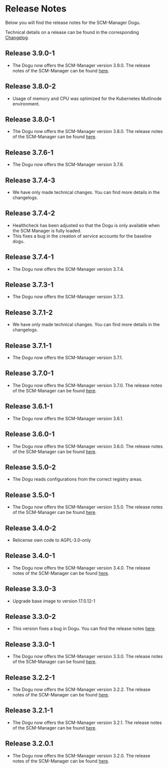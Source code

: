 # Release Notes

Below you will find the release notes for the SCM-Manager Dogu. 

Technical details on a release can be found in the corresponding [Changelog](https://scm-manager.org/download/archive).

## Release 3.9.0-1

* The Dogu now offers the SCM-Manager version 3.9.0. The release notes of the SCM-Manager can be found [here](https://scm-manager.org/blog/posts/2025-08-05-scm-manager-3-9-0/).

## Release 3.8.0-2

* Usage of memory and CPU was optimized for the Kubernetes Mutlinode environment.

## Release 3.8.0-1

* The Dogu now offers the SCM-Manager version 3.8.0. The release notes of the SCM-Manager can be found [here](https://scm-manager.org/blog/posts/2025-04-17-scm-manager-3-8-0/).

## Release 3.7.6-1

* The Dogu now offers the SCM-Manager version 3.7.6.

## Release 3.7.4-3

* We have only made technical changes. You can find more details in the changelogs.

## Release 3.7.4-2
* Healthcheck has been adjusted so that the Dogu is only available when the SCM Manager is fully loaded.
* This fixes a bug in the creation of service accounts for the baseline dogu.

## Release 3.7.4-1

* The Dogu now offers the SCM-Manager version 3.7.4.

## Release 3.7.3-1

* The Dogu now offers the SCM-Manager version 3.7.3.

## Release 3.7.1-2

* We have only made technical changes. You can find more details in the changelogs.

## Release 3.7.1-1

* The Dogu now offers the SCM-Manager version 3.7.1.

## Release 3.7.0-1

* The Dogu now offers the SCM-Manager version 3.7.0. The release notes of the SCM-Manager can be found [here](https://scm-manager.org/blog/posts/2025-01-24-scm-manager-3-7-0/).

## Release 3.6.1-1

* The Dogu now offers the SCM-Manager version 3.6.1.

## Release 3.6.0-1

* The Dogu now offers the SCM-Manager version 3.6.0. The release notes of the SCM-Manager can be found [here](https://scm-manager.org/blog/posts/2024-12-06-scm-manager-3-6-0/).
 
## Release 3.5.0-2

* The Dogu reads configurations from the correct registry areas.

## Release 3.5.0-1

* The Dogu now offers the SCM-Manager version 3.5.0. The release notes of the SCM-Manager can be found [here](https://scm-manager.org/blog/posts/2024-10-10-scm-manager-3-5-0/).
 
## Release 3.4.0-2

- Relicense own code to AGPL-3.0-only

## Release 3.4.0-1

* The Dogu now offers the SCM-Manager version 3.4.0. The release notes of the SCM-Manager can be found [here](https://scm-manager.org/blog/posts/2024-08-21-scm-manager-3-4-0/).

## Release 3.3.0-3

* Upgrade base image to version 17.0.12-1

## Release 3.3.0-2

* This version fixes a bug in Dogu. You can find the release notes [here](https://github.com/cloudogu/scm/releases/tag/3.3.0-2).

## Release 3.3.0-1

* The Dogu now offers the SCM-Manager version 3.3.0. The release notes of the SCM-Manager can be found [here](https://scm-manager.org/blog/posts/2024-07-08-scm-manager-3-3-0/).

## Release 3.2.2-1

* The Dogu now offers the SCM-Manager version 3.2.2. The release notes of the SCM-Manager can be found [here](https://scm-manager.org/download/3.2.2/#changelog).

## Release 3.2.1-1

* The Dogu now offers the SCM-Manager version 3.2.1. The release notes of the SCM-Manager can be found [here](https://scm-manager.org/download/3.2.1/#changelog).

## Release 3.2.0.1

* The Dogu now offers the SCM-Manager version 3.2.0. The release notes of the SCM-Manager can be found [here](https://scm-manager.org/blog/posts/2024-05-23-scm-manager-3-2-0/).
